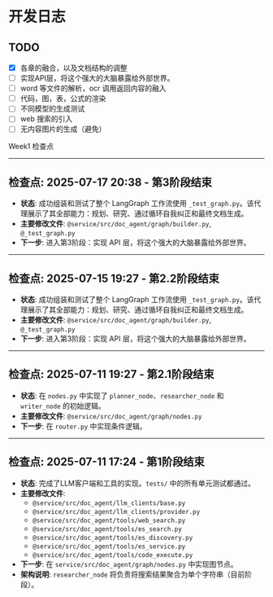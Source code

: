# 开发日志

## TODO

- [x] 各章的融合，以及文档结构的调整
- [ ] 实现API层，将这个强大的大脑暴露给外部世界。
- [ ] word 等文件的解析，ocr 调用返回内容的融入
- [ ] 代码，图，表，公式的渲染
- [ ] 不同模型的生成测试
- [ ] web 搜索的引入
- [ ] 无内容图片的生成（避免）

Week1 检查点


---

## 检查点: 2025-07-17 20:38 - 第3阶段结束

- **状态**: 成功组装和测试了整个 LangGraph 工作流使用 `_test_graph.py`。该代理展示了其全部能力：规划、研究、通过循环自我纠正和最终文档生成。
- **主要修改文件**: `@service/src/doc_agent/graph/builder.py`, `@_test_graph.py`
- **下一步**: 进入第3阶段：实现 API 层，将这个强大的大脑暴露给外部世界。

---

## 检查点: 2025-07-15 19:27 - 第2.2阶段结束

- **状态**: 成功组装和测试了整个 LangGraph 工作流使用 `_test_graph.py`。该代理展示了其全部能力：规划、研究、通过循环自我纠正和最终文档生成。
- **主要修改文件**: `@service/src/doc_agent/graph/builder.py`, `@_test_graph.py`
- **下一步**: 进入第3阶段：实现 API 层，将这个强大的大脑暴露给外部世界。

---

## 检查点: 2025-07-11 19:27 - 第2.1阶段结束

- **状态**: 在 `nodes.py` 中实现了 `planner_node`、`researcher_node` 和 `writer_node` 的初始逻辑。
- **主要修改文件**: `@service/src/doc_agent/graph/nodes.py`
- **下一步**: 在 `router.py` 中实现条件逻辑。

---

## 检查点: 2025-07-11 17:24 - 第1阶段结束

- **状态**: 完成了LLM客户端和工具的实现。`tests/` 中的所有单元测试都通过。
- **主要修改文件**:
  - `@service/src/doc_agent/llm_clients/base.py`
  - `@service/src/doc_agent/llm_clients/provider.py`
  - `@service/src/doc_agent/tools/web_search.py`
  - `@service/src/doc_agent/tools/es_search.py`
  - `@service/src/doc_agent/tools/es_discovery.py`
  - `@service/src/doc_agent/tools/es_service.py`
  - `@service/src/doc_agent/tools/code_execute.py`
- **下一步**: 在 `service/src/doc_agent/graph/nodes.py` 中实现图节点。
- **架构说明**: `researcher_node` 将负责将搜索结果聚合为单个字符串（目前阶段）。
